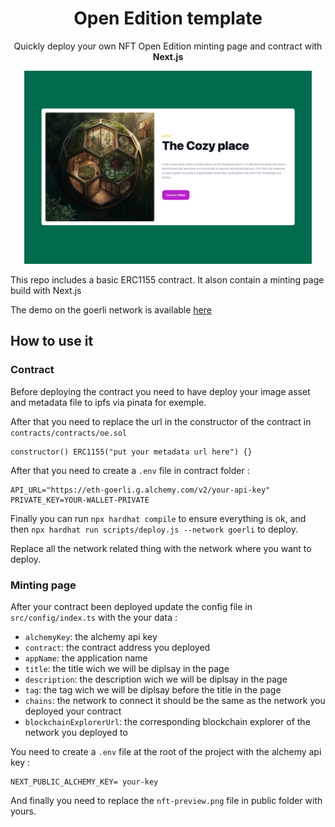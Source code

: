 <h1 align="center">
Open Edition template
</h1>

<p align="center">
Quickly deploy your own NFT Open Edition minting page and contract with <b>Next.js</b> 
</p>

<p>
<p align="center">
  <img width="460" src="https://github.com/0xtiby/open-edition-nft-template/blob/master/.github/preview.png">
</p>

</p>

This repo includes a basic ERC1155 contract.
It alson contain a minting page build with Next.js

The demo on the goerli network is available [here](https://open-edition-nft-template.vercel.app/)

## How to use it

### Contract

Before deploying the contract you need to have deploy your image asset and metadata file to ipfs via pinata for exemple.

After that you need to replace the url in the constructor of the contract in `contracts/contracts/oe.sol`

```solidity
constructor() ERC1155("put your metadata url here") {}
```

After that you need to create a `.env` file in contract folder :

```
API_URL="https://eth-goerli.g.alchemy.com/v2/your-api-key"
PRIVATE_KEY=YOUR-WALLET-PRIVATE
```

Finally you can run `npx hardhat compile` to ensure everything is ok, and then `npx hardhat run scripts/deploy.js --network goerli` to deploy.

Replace all the network related thing with the network where you want to deploy.

### Minting page

After your contract been deployed update the config file in `src/config/index.ts`
with the your data :

- `alchemyKey`: the alchemy api key
- `contract`: the contract address you deployed
- `appName`: the application name
- `title`: the title wich we will be diplsay in the page
- `description`: the description wich we will be diplsay in the page
- `tag`: the tag wich we will be diplsay before the title in the page
- `chains`: the network to connect it should be the same as the network you deployed your contract
- `blockchainExplorerUrl`: the corresponding blockchain explorer of the network you deployed to

You need to create a `.env` file at the root of the project with the alchemy api key :

```
NEXT_PUBLIC_ALCHEMY_KEY= your-key
```

And finally you need to replace the `nft-preview.png` file in public folder with yours.
